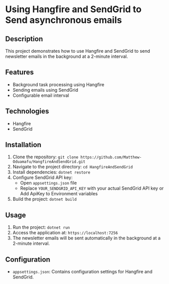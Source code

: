 # Using Hangfire and SendGrid to Send asynchronous emails

## Description
This project demonstrates how to use Hangfire and SendGrid to send newsletter emails in the background at a 2-minute interval.

## Features
- Background task processing using Hangfire
- Sending emails using SendGrid
- Configurable email interval

## Technologies
- Hangfire
- SendGrid

## Installation
1. Clone the repository: `git clone https://github.com/Matthew-Oduamafu/HangfireAndSendGrid.git`
2. Navigate to the project directory: `cd HangfireAndSendGrid`
3. Install dependencies: `dotnet restore`
4. Configure SendGrid API key: 
   - Open `appsettings.json` file
   - Replace `YOUR_SENDGRID_API_KEY` with your actual SendGrid API key or Add ApiKey to Environment variables
5. Build the project: `dotnet build`

## Usage
1. Run the project: `dotnet run`
2. Access the application at: `https://localhost:7256`
3. The newsletter emails will be sent automatically in the background at a 2-minute interval.

## Configuration
- `appsettings.json`: Contains configuration settings for Hangfire and SendGrid.

<!-- ## License
This project is licensed under the [MIT License](LICENSE). -->

